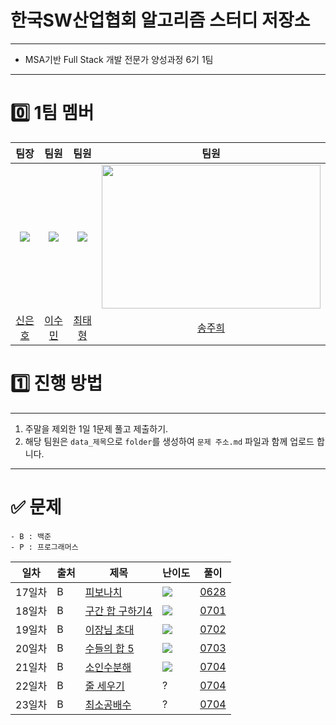 # 한국SW산업협회 알고리즘 스터디 저장소
---
- MSA기반 Full Stack 개발 전문가 양성과정 6기 1팀
---  
# 0️⃣ 1팀 멤버
|                                팀장                                 |                                팀원                                |                                팀원                                 |                                팀원                                 |
| :---------------------------------------------------------------: | :--------------------------------------------------------------: | :---------------------------------------------------------------: | :---------------------------------------------------------------: |
| <img src="https://avatars.githubusercontent.com/u/99324054?v=4"> | <img src="https://avatars.githubusercontent.com/u/81737413?v=4"> | <img src="https://avatars.githubusercontent.com/u/90806422?v=4"> | <img src ="https://avatars.githubusercontent.com/u/80883709?v=4" width = "350" height ="230"> |
|                   [신은호](https://github.com/eunho-Shin)                    |            [이수민](https://github.com/vsuminv)             |                [최태형](https://github.com/ChoiTHs)                |                  [송주희](https://github.com/songzuhee)                   |
# 1️⃣ 진행 방법
---
1. 주말을 제외한 1일 1문제 풀고 제출하기.
2. 해당 팀원은 `data_제목`으로  `folder`를 생성하여 `문제 주소.md` 파일과 함께 업로드 합니다.
---
# ✅ 문제

	- B : 백준
    - P : 프로그래머스

| 일차  | 출처  | 제목                                                                              | 난이도 | 풀이                                                               |
| --- | --- | ------------------------------------------------------------------------------- | --- | --------------------------------------------------------------------- |
| 17일차 | B   | [피보나치](https://www.acmicpc.net/problem/2748)       | <img src = "https://user-images.githubusercontent.com/70877497/136754951-d56e8844-8984-423f-85d1-d6e7e05da8fc.png">   | [0628](https://github.com/eunho-Shin/Algorithm_Study/tree/main/0628_%ED%94%BC%EB%B3%B4%EB%82%98%EC%B9%98) |
| 18일차 | B   | [구간 합 구하기4](https://www.acmicpc.net/problem/11659) |<img src ="https://user-images.githubusercontent.com/70877497/136756801-63b3ce6a-5399-4898-9099-03349887e672.png">  | [0701](https://github.com/eunho-Shin/Algorithm_Study/tree/main/0701_%EA%B5%AC%EA%B0%84%20%ED%95%A9%20%EA%B5%AC%ED%95%98%EA%B8%B0%204) |
| 19일차 | B   | [이장님 초대](https://www.acmicpc.net/problem/9237) | <img src = "https://user-images.githubusercontent.com/70877497/136755512-34dbd4c1-4297-4288-a1e1-3673b96f1232.png">  | [0702](https://github.com/eunho-Shin/Algorithm_Study/tree/main/0702_%EC%9D%B4%EC%9E%A5%EB%8B%98%20%EC%B4%88%EB%8C%80) |
| 20일차 | B   | [수들의 합 5](https://www.acmicpc.net/problem/2018) | <img src = "https://user-images.githubusercontent.com/70877497/136755512-34dbd4c1-4297-4288-a1e1-3673b96f1232.png"> | [0703](https://github.com/eunho-Shin/Algorithm_Study/tree/main/0703_%EC%88%98%EB%93%A4%EC%9D%98%20%ED%95%A9%205)|
| 21일차 | B   | [소인수분해](https://www.acmicpc.net/problem/11653) |<img src = "https://user-images.githubusercontent.com/70877497/136754951-d56e8844-8984-423f-85d1-d6e7e05da8fc.png"> | [0704](https://github.com/eunho-Shin/Algorithm_Study/tree/main/0704_%EC%86%8C%EC%9D%B8%EC%88%98%EB%B6%84%ED%95%B4)|
| 22일차 | B   | [줄 세우기](https://www.acmicpc.net/problem/1681) | ? | [0704](https://github.com/eunho-Shin/Algorithm_Study/tree/main/0705_%EC%A4%84%20%EC%84%B8%EC%9A%B0%EA%B8%B0)|
| 23일차 | B   | [최소공배수](https://www.acmicpc.net/problem/1934) | ? | [0704](https://github.com/eunho-Shin/Algorithm_Study/blob/main/0708_%EC%B5%9C%EC%86%8C%EA%B3%B5%EB%B0%B0%EC%88%98/README.md)|

